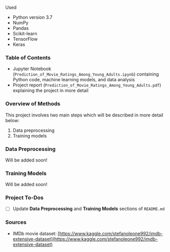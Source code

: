 Used
- Python version 3.7
- NumPy
- Pandas
- Scikit-learn
- TensorFlow
- Keras


### Table of Contents
- Jupyter Notebook (`Prediction_of_Movie_Ratings_Among_Young_Adults.ipynb`) containing Python code, machine learning models, and data analysis
- Project report (`Prediction_of_Movie_Ratings_Among_Young_Adults.pdf`) explaining the project in more detail


### Overview of Methods
This project involves two main steps which will be described in more detail below:
1. Data preprocessing
2. Training models


### Data Preprocessing
Will be added soon!


### Training Models
Will be added soon!


### Project To-Dos
- [ ] Update **Data Preprocessing** and **Training Models** sections of `README.md`


### Sources
- IMDb movie dataset: [https://www.kaggle.com/stefanoleone992/imdb-extensive-dataset](https://www.kaggle.com/stefanoleone992/imdb-extensive-dataset)
